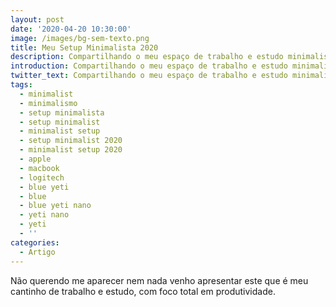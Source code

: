 ```yaml
---
layout: post
date: '2020-04-20 10:30:00'
image: /images/bg-sem-texto.png
title: Meu Setup Minimalista 2020
description: Compartilhando o meu espaço de trabalho e estudo minimalista com vocês
introduction: Compartilhando o meu espaço de trabalho e estudo minimalista com vocês
twitter_text: Compartilhando o meu espaço de trabalho e estudo minimalista com vocês
tags:
  - minimalist
  - minimalismo
  - setup minimalista
  - setup minimalist
  - minimalist setup
  - setup minimalist 2020
  - minimalist setup 2020
  - apple
  - macbook
  - logitech
  - blue yeti
  - blue
  - blue yeti nano
  - yeti nano
  - yeti
  - ''
categories:
  - Artigo
---
```

Não querendo me aparecer nem nada venho apresentar este que é meu cantinho de trabalho e estudo, com foco total em produtividade.